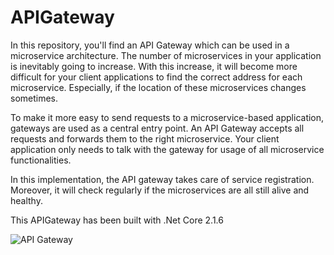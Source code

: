 # APIGateway
In this repository, you'll find an API Gateway which can be used in a microservice architecture. The number of microservices in your application is inevitably going to increase. With this increase, it will become more difficult for your client applications to find the correct address for each microservice. Especially, if the location of these microservices changes sometimes.

To make it more easy to send requests to a microservice-based application, gateways are used as a central entry point. An API Gateway accepts all requests and forwards them to the right microservice. Your client application only needs to talk with the gateway for usage of all microservice functionalities.

In this implementation, the API gateway takes care of service registration. Moreover, it will check regularly if the microservices are all still alive and healthy.

This APIGateway has been built with .Net Core 2.1.6

![API Gateway](https://drive.google.com/uc?export=view&id=15GQSh66ocxa80OKcIgFUKBxcwK9fsn-A)
